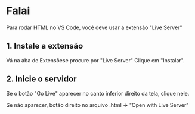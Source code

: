 # Falai

Para rodar HTML no VS Code, você deve usar a extensão "Live Server" 

## 1. Instale a extensão
Vá na aba de Extensõese procure por "Live Server" Clique em "Instalar". 

## 2. Inicie o servidor
Se o botão "Go Live" aparecer no canto inferior direito da tela, clique nele.

Se não aparecer, botão direito no arquivo .html -> "Open with Live Server"
